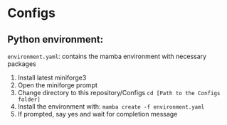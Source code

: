 # Configs

## Python environment:
`environment.yaml`: contains the mamba environment with necessary packages
1. Install latest miniforge3 
2. Open the miniforge prompt
3. Change directory to this repository/Configs
`cd [Path to the Configs folder]`
4. Install the environment with:
`mamba create -f environment.yaml`
5. If prompted, say yes and wait for completion message